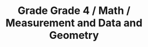 ---
title: "Grade Grade 4 / Math / Measurement and Data and Geometry"
subject: "math"
grade: "4"
area: "mdg"
next_steps:
  - instructions: "With your student, create 5 squares, 1-by-1 to 5-by-5, and write the area on each square. Look for patterns in the areas and discuss how multiplication can help compute areas. "
  - instructions: "With your student, use various tools to measure ingredients for recipes. Practice converting measurements, like quarts to cups. Discuss how to halve a recipe using equivalent fractions. "
  - instructions: "With your student, create and solve word problems. Discuss what the problem is asking and whether more information is needed. Choose a strategy (picture, diagram, table of values) to solve. "
  - instructions: "With your student, cut one paper plate into 4 equal parts and another into 6 equal parts. Discuss how pieces from each circle can be divided further so each circle has the same-sized pieces. "
  - instructions: "With your student, create and solve addition and subtraction problems involving fractions with different denominators. Discuss different methods for finding a common denominator."
---